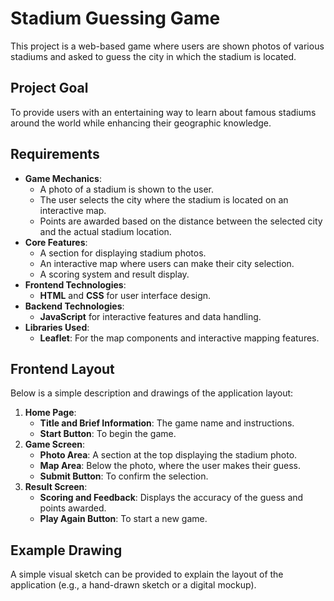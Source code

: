 
# Stadium Guessing Game

This project is a web-based game where users are shown photos of various stadiums and asked to guess the city in which the stadium is located.

## Project Goal
To provide users with an entertaining way to learn about famous stadiums around the world while enhancing their geographic knowledge.

## Requirements
- **Game Mechanics**:
  - A photo of a stadium is shown to the user.
  - The user selects the city where the stadium is located on an interactive map.
  - Points are awarded based on the distance between the selected city and the actual stadium location.
- **Core Features**:
  - A section for displaying stadium photos.
  - An interactive map where users can make their city selection.
  - A scoring system and result display.
- **Frontend Technologies**:
  - **HTML** and **CSS** for user interface design.
- **Backend Technologies**:
  - **JavaScript** for interactive features and data handling.
- **Libraries Used**:
  - **Leaflet**: For the map components and interactive mapping features.

## Frontend Layout
Below is a simple description and drawings of the application layout:

1. **Home Page**:
   - **Title and Brief Information**: The game name and instructions.
   - **Start Button**: To begin the game.
2. **Game Screen**:
   - **Photo Area**: A section at the top displaying the stadium photo.
   - **Map Area**: Below the photo, where the user makes their guess.
   - **Submit Button**: To confirm the selection.
3. **Result Screen**:
   - **Scoring and Feedback**: Displays the accuracy of the guess and points awarded.
   - **Play Again Button**: To start a new game.

## Example Drawing
A simple visual sketch can be provided to explain the layout of the application (e.g., a hand-drawn sketch or a digital mockup).






